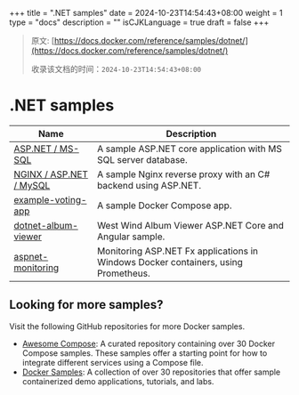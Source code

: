 +++
title = ".NET samples"
date = 2024-10-23T14:54:43+08:00
weight = 1
type = "docs"
description = ""
isCJKLanguage = true
draft = false
+++

> 原文: [https://docs.docker.com/reference/samples/dotnet/](https://docs.docker.com/reference/samples/dotnet/)
>
> 收录该文档的时间：`2024-10-23T14:54:43+08:00`

# .NET samples

| Name                                                         | Description                                                  |
| ------------------------------------------------------------ | ------------------------------------------------------------ |
| [ASP.NET / MS-SQL](https://github.com/docker/awesome-compose/tree/master/aspnet-mssql) | A sample ASP.NET core application with MS SQL server database. |
| [NGINX / ASP.NET / MySQL](https://github.com/docker/awesome-compose/tree/master/nginx-aspnet-mysql) | A sample Nginx reverse proxy with an C# backend using ASP.NET. |
| [example-voting-app](https://github.com/dockersamples/example-voting-app) | A sample Docker Compose app.                                 |
| [dotnet-album-viewer](https://github.com/dockersamples/dotnet-album-viewer) | West Wind Album Viewer ASP.NET Core and Angular sample.      |
| [aspnet-monitoring](https://github.com/dockersamples/aspnet-monitoring) | Monitoring ASP.NET Fx applications in Windows Docker containers, using Prometheus. |

## Looking for more samples?

Visit the following GitHub repositories for more Docker samples.

- [Awesome Compose](https://github.com/docker/awesome-compose): A curated repository containing over 30 Docker Compose samples. These samples offer a starting point for how to integrate different services using a Compose file.
- [Docker Samples](https://github.com/dockersamples?q=&type=all&language=&sort=stargazers): A collection of over 30 repositories that offer sample containerized demo applications, tutorials, and labs.
